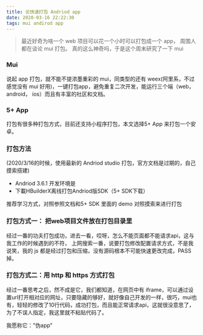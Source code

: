 ```yaml
---
title: 论快速打包 Andriod app
date: 2020-03-16 22:22:30
tags: mui andirod app
---
```


> 最近好奇为啥一个 web 项目可以花一个小时可以打包成一个 app， 周围人都在谈论 mui 打包。
> 真的这么神奇吗，于是这个周末研究了一下 mui

<!-- more -->

### Mui

说起 app 打包，就不能不提浓墨重彩的 mui，同类型的还有 weex(阿里系，不过感觉没有
mui 好用)，一键打包app，避免重复二次开发，能运行三个端（web，android， ios）而且有丰富的社区和文档。

### 5+ App

打包有很多种打包方式，目前还支持小程序打包，本文选择5+ App 来打包一个安卓。

### 打包方法

(2020/3/16的时候，使用最新的 Andriod studio 打包，官方文档是过期的，自己摸索搭建)

* Andriod 3.6.1 开发环境是
* 下載HBuilderX离线打包Andriod版SDK（5+ SDK下载）

推荐学习方式，对照参照文档和5+ SDK 里面的 demo 对照摸索来进行打包

### 打包方式一： 把web项目文件放在打包目录里

经过一番的功夫打包成功，进去一看，哎呀，怎么不能页面都不能请求api，这与我工作的时候遇到的不符，
上网搜索一番，说要打包修改配置请求方式，不是我说笑，我的 js 都是经过打包和压缩，没有源码根本不可能快速更改完成，PASS 掉。

### 打包方式二：用 http 和 https 方式打包

经过一番思考之后，然不成是它，我们都知道，在网页中有 iframe，可以通过设置url打开相对应的网址，只要隐藏的够好，就好像自己开发的一样，很巧，mui也有，轻轻的修改了10行代码，成功打包，而且能正常请求api，这就很没意思了，为了不误人指定，我这里就不粘贴代码了。

我愿称它："伪app"

